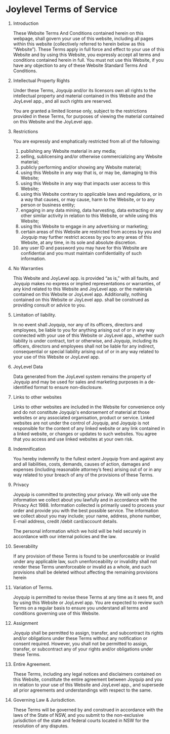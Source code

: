 # Joylevel Terms of Service

1. Introduction

	These Website Terms And Conditions contained herein on this webpage, shall govern your use of this website, including all pages within this website (collectively referred to herein below as this “Website”). These Terms apply in full force and effect to your use of this Website and by using this Website, you expressly accept all terms and conditions contained herein in full. You must not use this Website, if you have any objection to any of these Website Standard Terms And Conditions.

2. Intellectual Property Rights

	Under these Terms, Joyquip and/or its licensors own all rights to the intellectual property and material contained in this Website and the JoyLevel app., and all such rights are reserved.

	You are granted a limited license only, subject to the restrictions provided in these Terms, for purposes of viewing the material contained on this Website and the JoyLevel app.

3. Restrictions

	You are expressly and emphatically restricted from all of the following:

	1. publishing any Website material in any media;
	2. selling, sublicensing and/or otherwise commercializing any Website material;
	3. publicly performing and/or showing any Website material;
	4. using this Website in any way that is, or may be, damaging to this Website;
	5. using this Website in any way that impacts user access to this Website;
	6. using this Website contrary to applicable laws and regulations, or in a way that causes, or may cause, harm to the Website, or to any person or business entity;
	5. engaging in any data mining, data harvesting, data extracting or any other similar activity in relation to this Website, or while using this Website;
	8. using this Website to engage in any advertising or marketing;
	9. certain areas of this Website are restricted from access by you and Joyquip may further restrict access by you to any areas of this Website, at any time, in its sole and absolute discretion. 
	10. any user ID and password you may have for this Website are confidential and you must maintain confidentiality of such information.

4. No Warranties

	This Website and JoyLevel app. is provided “as is,” with all faults, and Joyquip makes no express or implied representations or warranties, of any kind related to this Website and JoyLevel app. or the materials contained on this Website or JoyLevel app. Additionally, nothing contained on this Website or JoyLevel app. shall be construed as providing consult or advice to you.

5. Limitation of liability.

	In no event shall Joyquip, nor any of its officers, directors and employees, be liable to you for anything arising out of or in any way connected with your use of this Website or JoyLevel app., whether such liability is under contract, tort or otherwise, and Joyquip, including its officers, directors and employees shall not be liable for any indirect, consequential or special liability arising out of or in any way related to your use of this Website or JoyLevel app.

6. JoyLevel Data

	Data generated from the JoyLevel system remains the property of Joyquip and may be used for sales and marketing purposes in a de-identified format to ensure non-disclosure.

7. Links to other websites

	Links to other websites are included in the Website for convenience only and do not constitute Joyquip's endorsement of material at those websites or any associated organisation, product or service. Linked websites are not under the control of Joyquip, and Joyquip is not responsible for the content of any linked website or any link contained in a linked website, or changes or updates to such websites. You agree that you access and use linked websites at your own risk.

8. Indemnification

	You hereby indemnify to the fullest extent Joyquip from and against any and all liabilities, costs, demands, causes of action, damages and expenses (including reasonable attorney’s fees) arising out of or in any way related to your breach of any of the provisions of these Terms.

9. Privacy

	Joyquip is committed to protecting your privacy. We will only use the information we collect about you lawfully and in accordance with the Privacy Act 1988.  Information collected is primarily used to process your order and provide you with the best possible service. The information we collect about you may include; your name, address, phone number, E-mail address, credit /debit card/account details.

	The personal information which we hold will be held securely in accordance with our internal policies and the law.

10. Severability

	If any provision of these Terms is found to be unenforceable or invalid under any applicable law, such unenforceability or invalidity shall not render these Terms unenforceable or invalid as a whole, and such provisions shall be deleted without affecting the remaining provisions herein

11. Variation of Terms.

	Joyquip is permitted to revise these Terms at any time as it sees fit, and by using this Website or JoyLevel app. You are expected to review such Terms on a regular basis to ensure you understand all terms and conditions governing use of this Website.

12. Assignment

	Joyquip shall be permitted to assign, transfer, and subcontract its rights and/or obligations under these Terms without any notification or consent required. However, you shall not be permitted to assign, transfer, or subcontract any of your rights and/or obligations under these Terms.

13. Entire Agreement.

	These Terms, including any legal notices and disclaimers contained on this Website, constitute the entire agreement between Joyquip and you in relation to your use of this Website and JoyLevel app., and supersede all prior agreements and understandings with respect to the same.

14. Governing Law & Jurisdiction.

	These Terms will be governed by and construed in accordance with the laws of the State of NSW, and you submit to the non-exclusive jurisdiction of the state and federal courts located in NSW for the resolution of any disputes.
